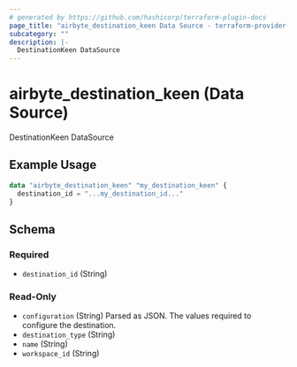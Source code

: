 ```yaml
---
# generated by https://github.com/hashicorp/terraform-plugin-docs
page_title: "airbyte_destination_keen Data Source - terraform-provider-airbyte"
subcategory: ""
description: |-
  DestinationKeen DataSource
---
```


# airbyte_destination_keen (Data Source)

DestinationKeen DataSource

## Example Usage

```terraform
data "airbyte_destination_keen" "my_destination_keen" {
  destination_id = "...my_destination_id..."
}
```

<!-- schema generated by tfplugindocs -->
## Schema

### Required

- `destination_id` (String)

### Read-Only

- `configuration` (String) Parsed as JSON.
The values required to configure the destination.
- `destination_type` (String)
- `name` (String)
- `workspace_id` (String)


